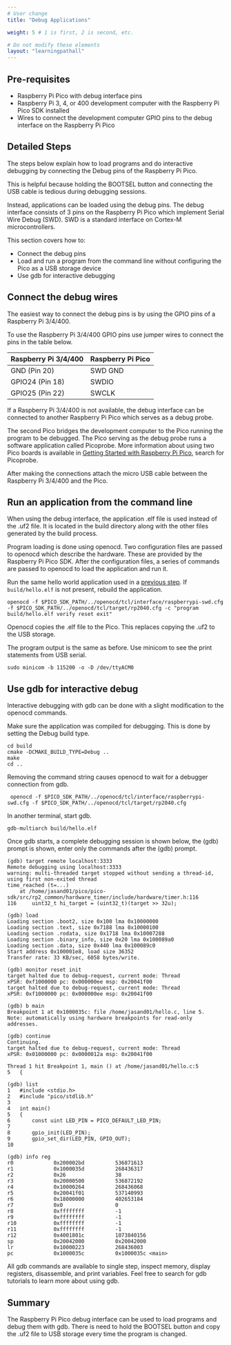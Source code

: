```yaml
---
# User change
title: "Debug Applications"

weight: 5 # 1 is first, 2 is second, etc.

# Do not modify these elements
layout: "learningpathall"
---
```


## Pre-requisites

- Raspberry Pi Pico with debug interface pins
- Raspberry Pi 3, 4, or 400 development computer with the Raspberry Pi Pico SDK installed
- Wires to connect the development computer GPIO pins to the debug interface on the Raspberry Pi Pico

## Detailed Steps

The steps below explain how to load programs and do interactive debugging by connecting the Debug pins of the Raspberry Pi Pico. 

This is helpful because holding the BOOTSEL button and connecting the USB cable is tedious during debugging sessions. 

Instead, applications can be loaded using the debug pins. The debug interface consists of 3 pins on the Raspberry Pi Pico which implement Serial Wire Debug (SWD). SWD is a standard interface on Cortex-M microcontrollers.

This section covers how to:
- Connect the debug pins
- Load and run a program from the command line without configuring the Pico as a USB storage device
- Use gdb for interactive debugging

## Connect the debug wires

The easiest way to connect the debug pins is by using the GPIO pins of a Raspberry Pi 3/4/400. 

To use the Raspberry Pi 3/4/400 GPIO pins use jumper wires to connect the pins in the table below.

| Raspberry Pi 3/4/400  | Raspberry Pi Pico |
| -------------- | ------------------- |
| GND (Pin 20)  | SWD GND | 
| GPIO24 (Pin 18)   | SWDIO |
| GPIO25 (Pin 22) | SWCLK |

If a Raspberry Pi 3/4/400 is not available, the debug interface can be connected to another Raspberry Pi Pico which serves as a debug probe. 

The second Pico bridges the development computer to the Pico running the program to be debugged. The Pico serving as the debug probe runs a software application called Picoprobe. More information about using two Pico boards is available in [Getting Started with Raspberry Pi Pico](https://datasheets.raspberrypi.com/pico/getting-started-with-pico.pdf), search for Picoprobe.

After making the connections attach the micro USB cable between the Raspberry Pi 3/4/400 and the Pico. 

## Run an application from the command line

When using the debug interface, the application .elf file is used instead of the .uf2 file. It is located in the build directory along with the other files generated by the build process.

Program loading is done using openocd. Two configuration files are passed to openocd which describe the hardware. These are provided by the Raspberry Pi Pico SDK. After the configuration files, a series of commands are passed to openocd to load the application and run it. 

Run the same hello world application used in a [previous step](/learning-paths/microcontroller/rpi_pico/hello/). If `build/hello.elf` is not present, rebuild the application.

```console
openocd -f $PICO_SDK_PATH/../openocd/tcl/interface/raspberrypi-swd.cfg -f $PICO_SDK_PATH/../openocd/tcl/target/rp2040.cfg -c "program build/hello.elf verify reset exit"
```

Openocd copies the .elf file to the Pico. This replaces copying the .uf2 to the USB storage.

The program output is the same as before. Use minicom to see the print statements from USB serial. 

```console
sudo minicom -b 115200 -o -D /dev/ttyACM0
```

## Use gdb for interactive debug

Interactive debugging with gdb can be done with a slight modification to the openocd commands. 

Make sure the application was compiled for debugging. This is done by setting the Debug build type. 

```console
cd build
cmake -DCMAKE_BUILD_TYPE=Debug ..
make
cd ..
```

Removing the command string causes openocd to wait for a debugger connection from gdb. 

```console
 openocd -f $PICO_SDK_PATH/../openocd/tcl/interface/raspberrypi-swd.cfg -f $PICO_SDK_PATH/../openocd/tcl/target/rp2040.cfg
 ```

In another terminal, start gdb.

```console
gdb-multiarch build/hello.elf 
```

Once gdb starts, a complete debugging session is shown below, the (gdb) prompt is shown, enter only the commands after the (gdb) prompt.

```console
(gdb) target remote localhost:3333 
Remote debugging using localhost:3333
warning: multi-threaded target stopped without sending a thread-id, using first non-exited thread
time_reached (t=...)
    at /home/jasand01/pico/pico-sdk/src/rp2_common/hardware_timer/include/hardware/timer.h:116
116	    uint32_t hi_target = (uint32_t)(target >> 32u);
```

```console
(gdb) load 
Loading section .boot2, size 0x100 lma 0x10000000
Loading section .text, size 0x7188 lma 0x10000100
Loading section .rodata, size 0x1718 lma 0x10007288
Loading section .binary_info, size 0x20 lma 0x100089a0
Loading section .data, size 0x440 lma 0x100089c0
Start address 0x100001e8, load size 36352
Transfer rate: 33 KB/sec, 6058 bytes/write.
```

```console
(gdb) monitor reset init 
target halted due to debug-request, current mode: Thread
xPSR: 0xf1000000 pc: 0x000000ee msp: 0x20041f00
target halted due to debug-request, current mode: Thread
xPSR: 0xf1000000 pc: 0x000000ee msp: 0x20041f00
```

```console
(gdb) b main 
Breakpoint 1 at 0x1000035c: file /home/jasand01/hello.c, line 5.
Note: automatically using hardware breakpoints for read-only addresses.
```

```console
(gdb) continue
Continuing.
target halted due to debug-request, current mode: Thread
xPSR: 0x01000000 pc: 0x0000012a msp: 0x20041f00

Thread 1 hit Breakpoint 1, main () at /home/jasand01/hello.c:5
5	{
```

```console
(gdb) list
1	#include <stdio.h>
2	#include "pico/stdlib.h"
3
4	int main()
5	{
6	    const uint LED_PIN = PICO_DEFAULT_LED_PIN;
7
8	    gpio_init(LED_PIN);
9	    gpio_set_dir(LED_PIN, GPIO_OUT);
10
```

```console
(gdb) info reg
r0             0x200002bd          536871613
r1             0x1000035d          268436317
r2             0x26                38
r3             0x20000500          536872192
r4             0x10000264          268436068
r5             0x20041f01          537140993
r6             0x18000000          402653184
r7             0x0                 0
r8             0xffffffff          -1
r9             0xffffffff          -1
r10            0xffffffff          -1
r11            0xffffffff          -1
r12            0x4001801c          1073840156
sp             0x20042000          0x20042000
lr             0x10000223          268436003
pc             0x1000035c          0x1000035c <main>
```

All gdb commands are available to single step, inspect memory, display registers, disassemble, and print variables. Feel free to search for gdb tutorials to learn more about using gdb. 

## Summary 

The Raspberry Pi Pico debug interface can be used to load programs and debug them with gdb. There is need to hold the BOOTSEL button and copy the .uf2 file to USB storage every time the program is changed. 



